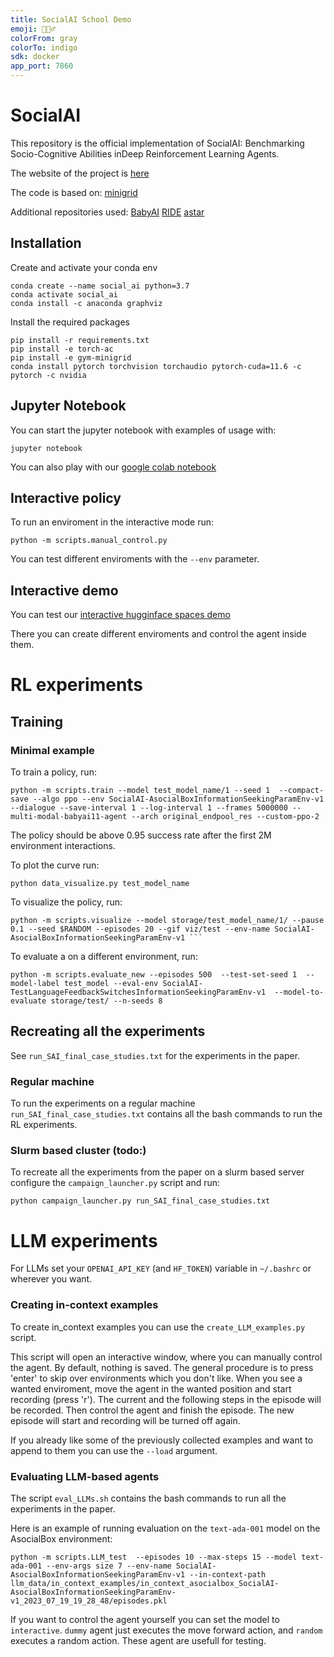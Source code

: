 ```yaml
---
title: SocialAI School Demo
emoji: 🧙🏻‍♂️
colorFrom: gray
colorTo: indigo
sdk: docker
app_port: 7860
---
```


# SocialAI

[comment]: <> (This repository is the official implementation of [My Paper Title]&#40;https://arxiv.org/abs/2030.12345&#41;. )

[comment]: <> (TODO: add arxiv link later)
This repository is the official implementation of SocialAI: Benchmarking Socio-Cognitive Abilities inDeep Reinforcement Learning Agents.

The website of the project is [here](https://sites.google.com/view/socialai)

The code is based on:
[minigrid](https://github.com/maximecb/gym-minigrid)

Additional repositories used:
[BabyAI](https://github.com/mila-iqia/babyai)
[RIDE](https://github.com/facebookresearch/impact-driven-exploration)
[astar](https://github.com/jrialland/python-astar)


## Installation


Create and activate your conda env
```
conda create --name social_ai python=3.7
conda activate social_ai
conda install -c anaconda graphviz 
```

Install the required packages
```
pip install -r requirements.txt
pip install -e torch-ac
pip install -e gym-minigrid 
conda install pytorch torchvision torchaudio pytorch-cuda=11.6 -c pytorch -c nvidia
```

## Jupyter Notebook
You can start the jupyter notebook with examples of usage with:
```
jupyter notebook 
```

You can also play with our [google colab notebook](https://colab.research.google.com/drive/1LrbcRzIJwptZ9OdFko4pIFw72joTyW5q?usp=sharing)

## Interactive policy

To run an enviroment in the interactive mode run:
```
python -m scripts.manual_control.py 
```

You can test different enviroments with the ```--env``` parameter.

## Interactive demo
You can test our [interactive hugginface spaces demo](https://huggingface.co/spaces/flowers-team/SocialAISchool)

There you can create different enviroments and control the agent inside them.



# RL experiments

## Training

### Minimal example

To train a policy, run:
```train
python -m scripts.train --model test_model_name/1 --seed 1  --compact-save --algo ppo --env SocialAI-AsocialBoxInformationSeekingParamEnv-v1 --dialogue --save-interval 1 --log-interval 1 --frames 5000000 --multi-modal-babyai11-agent --arch original_endpool_res --custom-ppo-2
`````

The policy should be above 0.95 success rate after the first 2M environment interactions.


To plot the curve run:
```commandline
python data_visualize.py test_model_name
```

To visualize the policy, run:
```
python -m scripts.visualize --model storage/test_model_name/1/ --pause 0.1 --seed $RANDOM --episodes 20 --gif viz/test --env-name SocialAI-AsocialBoxInformationSeekingParamEnv-v1 ```
```

To evaluate a on a different environment, run:

```
python -m scripts.evaluate_new --episodes 500  --test-set-seed 1  --model-label test_model --eval-env SocialAI-TestLanguageFeedbackSwitchesInformationSeekingParamEnv-v1  --model-to-evaluate storage/test/ --n-seeds 8
````

## Recreating all the experiments 

See ```run_SAI_final_case_studies.txt``` for the experiments in the paper.

### Regular machine

To run the experiments on a regular machine `run_SAI_final_case_studies.txt` contains all the bash commands to run the RL experiments.



### Slurm based cluster (todo:)

To recreate all the experiments from the paper on a slurm based server configure the `campaign_launcher.py` script and run:

```
python campaign_launcher.py run_SAI_final_case_studies.txt
```



# LLM experiments

For LLMs set your ```OPENAI_API_KEY``` (and ```HF_TOKEN```) variable in ```~/.bashrc``` or wherever you want.

### Creating in-context examples
To create in_context examples you can use the ```create_LLM_examples.py``` script.

This script will open an interactive window, where you can manually control the agent.
By default, nothing is saved.
The general procedure is to press 'enter' to skip over environments which you don't like.
When you see a wanted enviroment, move the agent in the wanted position and start recording (press 'r'). The current and the following steps in the episode will be recorded.
Then control the agent and finish the episode. The new episode will start and recording will be turned off again.

If you already like some of the previously collected examples and want to append to them you can use the ```--load``` argument.

### Evaluating LLM-based agents

The script ```eval_LLMs.sh``` contains the bash commands to run all the experiments in the paper.

Here is an example of running evaluation on the ```text-ada-001``` model on the AsocialBox environment:
```
python -m scripts.LLM_test  --episodes 10 --max-steps 15 --model text-ada-001 --env-args size 7 --env-name SocialAI-AsocialBoxInformationSeekingParamEnv-v1 --in-context-path llm_data/in_context_examples/in_context_asocialbox_SocialAI-AsocialBoxInformationSeekingParamEnv-v1_2023_07_19_19_28_48/episodes.pkl
```

If you want to control the agent yourself you can set the model to ```interactive```.
```dummy``` agent just executes the move forward action, and ```random``` executes a random action. These agent are usefull for testing.


